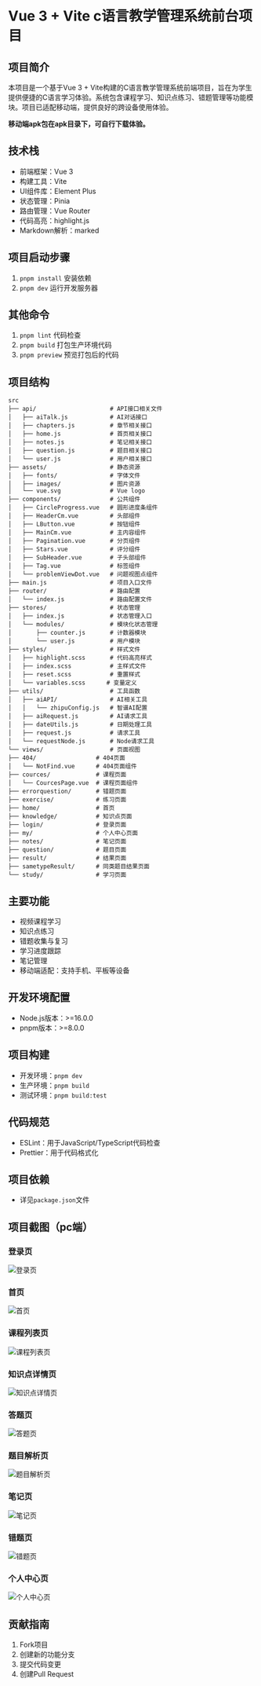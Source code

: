# Vue 3 + Vite c语言教学管理系统前台项目

## 项目简介

本项目是一个基于Vue 3 +
Vite构建的C语言教学管理系统前端项目，旨在为学生提供便捷的C语言学习体验。系统包含课程学习、知识点练习、错题管理等功能模块。项目已适配移动端，提供良好的跨设备使用体验。

**移动端apk包在apk目录下，可自行下载体验。**

## 技术栈

- 前端框架：Vue 3
- 构建工具：Vite
- UI组件库：Element Plus
- 状态管理：Pinia
- 路由管理：Vue Router
- 代码高亮：highlight.js
- Markdown解析：marked

## 项目启动步骤

1. `pnpm install` 安装依赖
2. `pnpm dev` 运行开发服务器

## 其他命令
1. `pnpm lint` 代码检查
2. `pnpm build` 打包生产环境代码
3. `pnpm preview` 预览打包后的代码

## 项目结构

```plaintext
src
├── api/                     # API接口相关文件
│   ├── aiTalk.js            # AI对话接口
│   ├── chapters.js          # 章节相关接口
│   ├── home.js              # 首页相关接口
│   ├── notes.js             # 笔记相关接口
│   ├── question.js          # 题目相关接口
│   └── user.js              # 用户相关接口
├── assets/                  # 静态资源
│   ├── fonts/               # 字体文件
│   ├── images/              # 图片资源
│   └── vue.svg              # Vue logo
├── components/              # 公共组件
│   ├── CircleProgress.vue   # 圆形进度条组件
│   ├── HeaderCm.vue         # 头部组件
│   ├── LButton.vue          # 按钮组件
│   ├── MainCm.vue           # 主内容组件
│   ├── Pagination.vue       # 分页组件
│   ├── Stars.vue            # 评分组件
│   ├── SubHeader.vue        # 子头部组件
│   ├── Tag.vue              # 标签组件
│   └── problemViewDot.vue   # 问题视图点组件
├── main.js                  # 项目入口文件
├── router/                  # 路由配置
│   └── index.js             # 路由配置文件
├── stores/                  # 状态管理
│   ├── index.js             # 状态管理入口
│   └── modules/             # 模块化状态管理
│       ├── counter.js       # 计数器模块
│       └── user.js          # 用户模块
├── styles/                  # 样式文件
│   ├── highlight.scss       # 代码高亮样式
│   ├── index.scss           # 主样式文件
│   ├── reset.scss           # 重置样式
│   └── variables.scss      # 变量定义
├── utils/                   # 工具函数
│   ├── aiAPI/               # AI相关工具
│   │   └── zhipuConfig.js   # 智谱AI配置
│   ├── aiRequest.js         # AI请求工具
│   ├── dateUtils.js         # 日期处理工具
│   ├── request.js           # 请求工具
│   └── requestNode.js       # Node请求工具
└── views/                   # 页面视图
├── 404/                 # 404页面
│   └── NotFind.vue      # 404页面组件
├── cources/             # 课程页面
│   └── CourcesPage.vue  # 课程页面组件
├── errorquestion/       # 错题页面
├── exercise/            # 练习页面
├── home/                # 首页
├── knowledge/           # 知识点页面
├── login/               # 登录页面
├── my/                  # 个人中心页面
├── notes/               # 笔记页面
├── question/            # 题目页面
├── result/              # 结果页面
├── sametypeResult/      # 同类题目结果页面
└── study/               # 学习页面
```

## 主要功能

- 视频课程学习
- 知识点练习
- 错题收集与复习
- 学习进度跟踪
- 笔记管理
- 移动端适配：支持手机、平板等设备

## 开发环境配置

- Node.js版本：>=16.0.0
- pnpm版本：>=8.0.0

## 项目构建

- 开发环境：`pnpm dev`
- 生产环境：`pnpm build`
- 测试环境：`pnpm build:test`

## 代码规范

- ESLint：用于JavaScript/TypeScript代码检查
- Prettier：用于代码格式化

## 项目依赖

- 详见`package.json`文件

## 项目截图（pc端）

### 登录页

![登录页](./src/assets/images/pc/登录页.png)

### 首页

![首页](./src/assets/images/pc/首页.png)

### 课程列表页

![课程列表页](./src/assets/images/pc/课程页.png)

### 知识点详情页

![知识点详情页](./src/assets/images/pc/知识点详情页.png)

### 答题页

![答题页](./src/assets/images/pc/答题页.png)

### 题目解析页

![题目解析页](./src/assets/images/pc/题目解析页.png)

### 笔记页

![笔记页](./src/assets/images/pc/笔记页.png)

### 错题页

![错题页](./src/assets/images/pc/错题页.png)

### 个人中心页

![个人中心页](./src/assets/images/pc/个人中心.png)

## 贡献指南

1. Fork项目
2. 创建新的功能分支
3. 提交代码变更
4. 创建Pull Request
